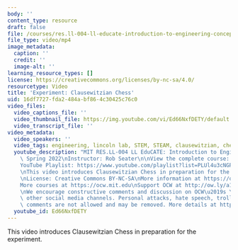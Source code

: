 ```yaml
---
body: ''
content_type: resource
draft: false
file: /courses/res.ll-004-ll-educate-introduction-to-engineering-concepts-spring-2022/mitres_ll-004s22_4_chess_360p_16_9.mp4
file_type: video/mp4
image_metadata:
  caption: ''
  credit: ''
  image-alt: ''
learning_resource_types: []
license: https://creativecommons.org/licenses/by-nc-sa/4.0/
resourcetype: Video
title: 'Experiment: Clausewitzian Chess'
uid: 16df7727-fda2-484a-bf86-4c30425c76c0
video_files:
  video_captions_file: ''
  video_thumbnail_file: https://img.youtube.com/vi/Ed66NxfDETY/default.jpg
  video_transcript_file: ''
video_metadata:
  video_speakers: ''
  video_tags: engineering, lincoln lab, STEM, STEAM, clausewitzian, chess
  youtube_description: "MIT RES.LL-004 LL EduCATE: Introduction to Engineering Concepts,\
    \ Spring 2022\nInstructor: Rob Seater\n\nView the complete course: https://ocw.mit.edu/courses/res.ll-004-ll-educate-introduction-to-engineering-concepts-spring-2022\n\
    YouTube Playlist: https://www.youtube.com/playlist?list=PLUl4u3cNGP63HVH1wnIgj4UCKXBwx3UWR\n\
    \nThis video introduces Clausewitzian Chess in preparation for the experiment.\n\
    \nLicense: Creative Commons BY-NC-SA\nMore information at https://ocw.mit.edu/terms\n\
    More courses at https://ocw.mit.edu\nSupport OCW at http://ow.ly/a1If50zVRlQ\n\
    \nWe encourage constructive comments and discussion on OCW\u2019s YouTube and\
    \ other social media channels. Personal attacks, hate speech, trolling, and inappropriate\
    \ comments are not allowed and may be removed. More details at https://ocw.mit.edu/comments."
  youtube_id: Ed66NxfDETY
---
```

This video introduces Clausewitzian Chess in preparation for the experiment.